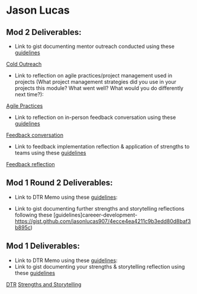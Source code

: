 # Jason Lucas

## Mod 2 Deliverables:
* Link to gist documenting mentor outreach conducted using these [guidelines](https://github.com/turingschool/career-development-curriculum/blob/master/module_two/cold_outreach_i_guidelines.md)

[Cold Outreach](https://gist.github.com/jasonlucas907/fc541f113774cca2a4272670bad6f07b.js)

* Link to reflection on agile practices/project management used in projects (What project management strategies did you use in your projects this module? What went well? What would you do differently next time?):

[Agile Practices](https://gist.github.com/jasonlucas907/aae3ded52e771c3e5c09ecd431de138c.js)

* Link to reflection on in-person feedback conversation using these [guidelines](https://github.com/turingschool/career-development-curriculum/blob/master/module_two/feedback_conversation_reflection_guidelines.md)

[Feedback conversation](https://gist.github.com/jasonlucas907/84bb7e6a3ffb6e4310052d0e88e1af6a.js)

* Link to feedback implementation reflection & application of strengths to teams using these [guidelines](https://github.com/turingschool/career-development-curriculum/blob/master/module_two/feedback_implementation_strengths_reflection.md)

[Feedback reflection](https://gist.github.com/jasonlucas907/fa7e16de1db70b961aecd82e0fd934fc.js)

## Mod 1 Round 2 Deliverables:

* Link to DTR Memo using these [guidelines](https://gist.github.com/jasonlucas907/48288dd1150fdf75c33902fcd6a06aed):

* Link to gist documenting further strengths and storytelling reflections following these [guidelines]careeer-development-https://gist.github.com/jasonlucas907/4ecce4ea4211c9b3edd80d8baf3b895c)


## Mod 1 Deliverables:
* Link to DTR Memo using these [guidelines](https://github.com/turingschool/career-development-curriculum/blob/master/module_one/dtr_guidelines_memo.md):
* Link to gist documenting your strengths & storytelling reflection using these [guidelines](https://github.com/turingschool/career-development-curriculum/blob/master/module_one/strengths_storytelling_reflection.md)



[DTR](https://gist.github.com/jasonlucas907/907aac56c3207169e110d1c15a457a50)
[Strengths and Storytelling](https://gist.github.com/jasonlucas907/0dd41e4e6512786cc2394bf75c9c7f9c)
